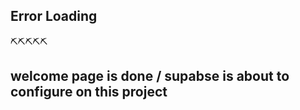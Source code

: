 ## Error  Loading
⛏️⛏️⛏️⛏️⛏️

## welcome page is done / supabse is about to configure on this project
 
